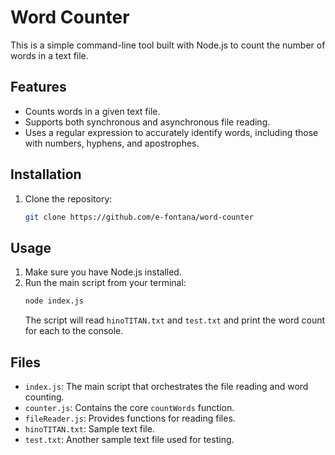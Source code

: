 # Word Counter

This is a simple command-line tool built with Node.js to count the number of words in a text file.

## Features

* Counts words in a given text file.
* Supports both synchronous and asynchronous file reading.
* Uses a regular expression to accurately identify words, including those with numbers, hyphens, and apostrophes.

## Installation

1.  Clone the repository:
    ```bash
    git clone https://github.com/e-fontana/word-counter
    ```

## Usage

1.  Make sure you have Node.js installed.
2.  Run the main script from your terminal:
    ```bash
    node index.js
    ```
    The script will read `hinoTITAN.txt` and `test.txt` and print the word count for each to the console.

## Files

* `index.js`: The main script that orchestrates the file reading and word counting.
* `counter.js`: Contains the core `countWords` function.
* `fileReader.js`: Provides functions for reading files.
* `hinoTITAN.txt`: Sample text file.
* `test.txt`: Another sample text file used for testing.